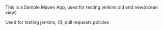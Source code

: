 This is a Sample Maven App, used for testing jenkins old and new(ocean view)

Used for testing jenkins, CI, pull requests policies
